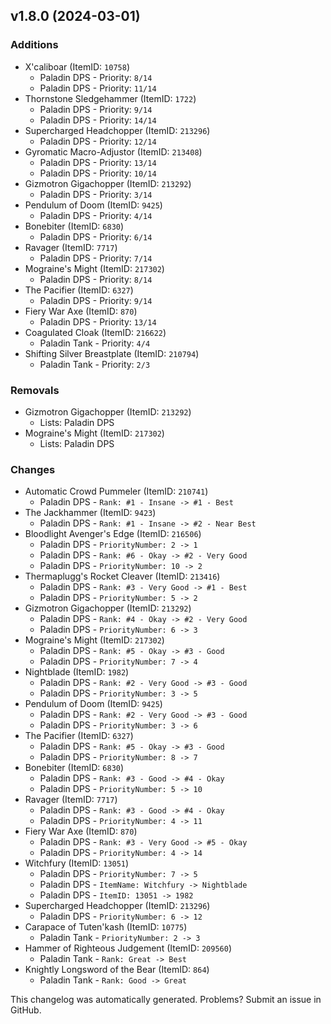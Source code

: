 ## v1.8.0 (2024-03-01)



### Additions

* X'caliboar (ItemID: `10758`)
  * Paladin DPS - Priority: `8/14`
  * Paladin DPS - Priority: `11/14`
* Thornstone Sledgehammer (ItemID: `1722`)
  * Paladin DPS - Priority: `9/14`
  * Paladin DPS - Priority: `14/14`
* Supercharged Headchopper (ItemID: `213296`)
  * Paladin DPS - Priority: `12/14`
* Gyromatic Macro-Adjustor (ItemID: `213408`)
  * Paladin DPS - Priority: `13/14`
  * Paladin DPS - Priority: `10/14`
* Gizmotron Gigachopper (ItemID: `213292`)
  * Paladin DPS - Priority: `3/14`
* Pendulum of Doom (ItemID: `9425`)
  * Paladin DPS - Priority: `4/14`
* Bonebiter (ItemID: `6830`)
  * Paladin DPS - Priority: `6/14`
* Ravager (ItemID: `7717`)
  * Paladin DPS - Priority: `7/14`
* Mograine's Might (ItemID: `217302`)
  * Paladin DPS - Priority: `8/14`
* The Pacifier (ItemID: `6327`)
  * Paladin DPS - Priority: `9/14`
* Fiery War Axe (ItemID: `870`)
  * Paladin DPS - Priority: `13/14`
* Coagulated Cloak (ItemID: `216622`)
  * Paladin Tank - Priority: `4/4`
* Shifting Silver Breastplate (ItemID: `210794`)
  * Paladin Tank - Priority: `2/3`


### Removals

* Gizmotron Gigachopper (ItemID: `213292`)
  * Lists: Paladin DPS
* Mograine's Might (ItemID: `217302`)
  * Lists: Paladin DPS


### Changes

* Automatic Crowd Pummeler (ItemID: `210741`)
  * Paladin DPS - `Rank: #1 - Insane -> #1 - Best`
* The Jackhammer (ItemID: `9423`)
  * Paladin DPS - `Rank: #1 - Insane -> #2 - Near Best`
* Bloodlight Avenger's Edge (ItemID: `216506`)
  * Paladin DPS - `PriorityNumber: 2 -> 1`
  * Paladin DPS - `Rank: #6 - Okay -> #2 - Very Good`
  * Paladin DPS - `PriorityNumber: 10 -> 2`
* Thermaplugg's Rocket Cleaver (ItemID: `213416`)
  * Paladin DPS - `Rank: #3 - Very Good -> #1 - Best`
  * Paladin DPS - `PriorityNumber: 5 -> 2`
* Gizmotron Gigachopper (ItemID: `213292`)
  * Paladin DPS - `Rank: #4 - Okay -> #2 - Very Good`
  * Paladin DPS - `PriorityNumber: 6 -> 3`
* Mograine's Might (ItemID: `217302`)
  * Paladin DPS - `Rank: #5 - Okay -> #3 - Good`
  * Paladin DPS - `PriorityNumber: 7 -> 4`
* Nightblade (ItemID: `1982`)
  * Paladin DPS - `Rank: #2 - Very Good -> #3 - Good`
  * Paladin DPS - `PriorityNumber: 3 -> 5`
* Pendulum of Doom (ItemID: `9425`)
  * Paladin DPS - `Rank: #2 - Very Good -> #3 - Good`
  * Paladin DPS - `PriorityNumber: 3 -> 6`
* The Pacifier (ItemID: `6327`)
  * Paladin DPS - `Rank: #5 - Okay -> #3 - Good`
  * Paladin DPS - `PriorityNumber: 8 -> 7`
* Bonebiter (ItemID: `6830`)
  * Paladin DPS - `Rank: #3 - Good -> #4 - Okay`
  * Paladin DPS - `PriorityNumber: 5 -> 10`
* Ravager (ItemID: `7717`)
  * Paladin DPS - `Rank: #3 - Good -> #4 - Okay`
  * Paladin DPS - `PriorityNumber: 4 -> 11`
* Fiery War Axe (ItemID: `870`)
  * Paladin DPS - `Rank: #3 - Very Good -> #5 - Okay`
  * Paladin DPS - `PriorityNumber: 4 -> 14`
* Witchfury (ItemID: `13051`)
  * Paladin DPS - `PriorityNumber: 7 -> 5`
  * Paladin DPS - `ItemName: Witchfury -> Nightblade`
  * Paladin DPS - `ItemID: 13051 -> 1982`
* Supercharged Headchopper (ItemID: `213296`)
  * Paladin DPS - `PriorityNumber: 6 -> 12`
* Carapace of Tuten'kash (ItemID: `10775`)
  * Paladin Tank - `PriorityNumber: 2 -> 3`
* Hammer of Righteous Judgement (ItemID: `209560`)
  * Paladin Tank - `Rank: Great -> Best`
* Knightly Longsword of the Bear (ItemID: `864`)
  * Paladin Tank - `Rank: Good -> Great`


This changelog was automatically generated. Problems? Submit an issue in GitHub.
